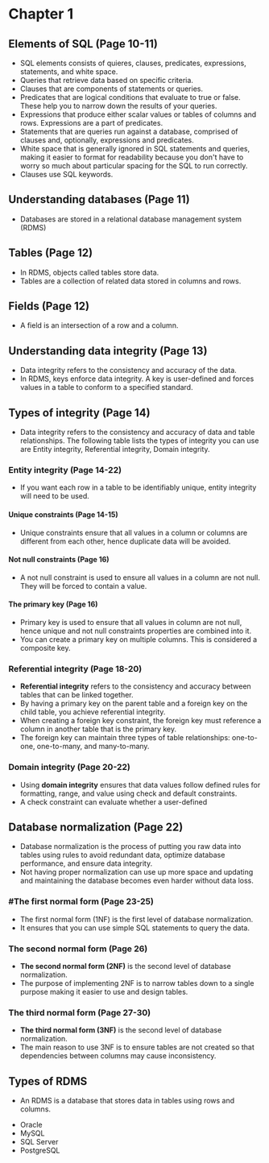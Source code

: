 # Chapter 1

## Elements of SQL (Page 10-11)
* SQL elements consists of quieres, clauses, predicates, expressions, statements, and white space.
* Queries that retrieve data based on specific criteria.
* Clauses that are components of statements or queries.
* Predicates that are logical conditions that evaluate to true or false. These help you to narrow down the results of your queries.
* Expressions that produce either scalar values or tables of columns and rows. Expressions are a part of predicates.
* Statements that are queries run against a database, comprised of clauses and, optionally, expressions and predicates.
* White space that is generally ignored in SQL statements and queries, making it easier to format for readability because you don't have to worry so much about particular spacing for the SQL to run correctly.
* Clauses use SQL keywords.

## Understanding databases (Page 11)
* Databases are stored in a relational database management system (RDMS)

## Tables (Page 12)
* In RDMS, objects called tables store data.
* Tables are a collection of related data stored in columns and rows.

## Fields (Page 12)
* A field is an intersection of a row and a column.

## Understanding data integrity (Page 13)
* Data integrity refers to the consistency and accuracy of the data.
* In RDMS, keys enforce data integrity. A key is user-defined and forces values in a table to conform to a specified standard.

## Types of integrity (Page 14)
* Data integrity refers to the consistency and accuracy of data and table relationships. 
The following table lists the types of integrity you can use are Entity integrity, Referential integrity, Domain integrity.

### Entity integrity (Page 14-22)
* If you want each row in a table to be identifiably unique, entity integrity will need to be used.

#### Unique constraints (Page 14-15)
* Unique constraints ensure that all values in a column or columns are different from each other, hence duplicate data will be avoided.

#### Not null constraints (Page 16)
* A not null constraint is used to ensure all values in a column are not null.
They will be forced to contain a value.

#### The primary key (Page 16)
* Primary key is used to ensure that all values in column are not null, hence unique and not null
constraints properties are combined into it.
* You can create a primary key on multiple columns. This is considered a composite key.

### Referential integrity (Page 18-20)
* <strong>Referential integrity</strong> refers to the consistency and accuracy between tables that can be
  linked together.
* By having a primary key on the parent table and a foreign key on the child
  table, you achieve referential integrity.
* When creating a foreign key constraint, the foreign key must reference a column in another
  table that is the primary key.
* The foreign key can maintain three types of table relationships: one-to-one, one-to-many, and many-to-many.

### Domain integrity (Page 20-22)
* Using <strong>domain integrity</strong> ensures that data values follow defined rules for
formatting, range, and value using check and default constraints.
* A check constraint can evaluate whether a user-defined  

## Database normalization (Page 22)
* Database normalization is the process of putting you raw data into tables using rules to avoid redundant data,
optimize database performance, and ensure data integrity.
* Not having proper normalization can use up more space and updating and maintaining the database becomes even
harder without data loss.

### #The first normal form (Page 23-25)
* The first normal form (1NF) is the first level of database normalization.
* It ensures that you can use simple SQL statements to query the data.

### The second normal form (Page 26)
* <strong>The second normal form (2NF)</strong> is the second level of database normalization.
* The purpose of implementing 2NF is to narrow tables down to a single purpose making it easier to use
and design tables.

### The third normal form (Page 27-30)
* <strong>The third normal form (3NF)</strong> is the second level of database normalization.
* The main reason to use 3NF is to ensure tables are not created so that dependencies
between columns may cause inconsistency.

## Types of RDMS
* An RDMS is a database that stores data in tables using rows and columns.
- Oracle
- MySQL
- SQL Server
- PostgreSQL
